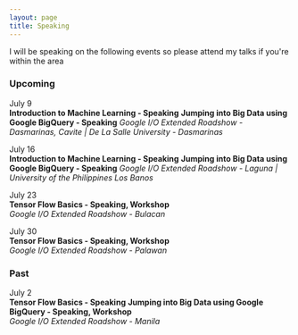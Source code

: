 ```yaml
---
layout: page
title: Speaking
---
```


<p>I will be speaking on the following events so please attend my talks if you're within the area</p>


### Upcoming ###

July 9  
**Introduction to Machine Learning - Speaking**
**Jumping into Big Data using Google BigQuery - Speaking**
*Google I/O Extended Roadshow - Dasmarinas, Cavite | De La Salle University - Dasmarinas*

July 16  
**Introduction to Machine Learning - Speaking**
**Jumping into Big Data using Google BigQuery - Speaking** 
*Google I/O Extended Roadshow - Laguna | University of the Philippines Los Banos*

July 23  
**Tensor Flow Basics - Speaking, Workshop**  
*Google I/O Extended Roadshow - Bulacan*

July 30  
**Tensor Flow Basics - Speaking, Workshop**  
*Google I/O Extended Roadshow - Palawan*


### Past ###
July 2  
**Tensor Flow Basics - Speaking** 
**Jumping into Big Data using Google BigQuery - Speaking, Workshop**  
*Google I/O Extended Roadshow - Manila*